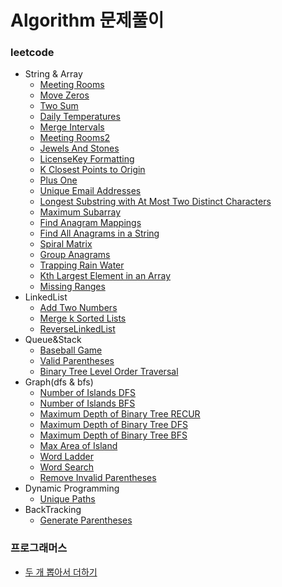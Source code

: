 # Algorithm 문제풀이

### leetcode
- String & Array
    - [Meeting Rooms](https://github.com/hmkim829/Algorithm/blob/master/src/leetcode_inflearn/MeetingRooms.java)
    - [Move Zeros](https://github.com/hmkim829/Algorithm/blob/master/src/leetcode_inflearn/MoveZeros.java)
    - [Two Sum](https://github.com/hmkim829/Algorithm/blob/master/src/leetcode_inflearn/TwoSum.java)
    - [Daily Temperatures](https://github.com/hmkim829/Algorithm/blob/master/src/leetcode_inflearn/DailyTemperatures.java)
    - [Merge Intervals](https://github.com/hmkim829/Algorithm/blob/master/src/leetcode_inflearn/MergeIntervals.java)
    - [Meeting Rooms2](https://github.com/hmkim829/Algorithm/blob/master/src/leetcode_inflearn/MeetingRooms2.java)
    - [Jewels And Stones](https://github.com/hmkim829/Algorithm/blob/master/src/leetcode_inflearn/JewelsAndStones.java)
    - [LicenseKey Formatting](https://github.com/hmkim829/Algorithm/blob/master/src/leetcode_inflearn/LicenseKeyFormatting.java)
    - [K Closest Points to Origin](https://github.com/hmkim829/Algorithm/blob/master/src/leetcode_inflearn/KClosestPoint.java)
    - [Plus One](https://github.com/hmkim829/Algorithm/blob/master/src/leetcode_inflearn/PlusOne.java)
    - [Unique Email Addresses](https://github.com/hmkim829/Algorithm/blob/master/src/leetcode_inflearn/UniqueEmailAddresses.java)
    - [Longest Substring with At Most Two Distinct Characters](https://github.com/hmkim829/Algorithm/blob/master/src/leetcode_inflearn/LongestSubMostTwoDist.java)
    - [Maximum Subarray](https://github.com/hmkim829/Algorithm/blob/master/src/leetcode_inflearn/MaxSubArray.java)
    - [Find Anagram Mappings](https://github.com/hmkim829/Algorithm/blob/master/src/leetcode_inflearn/FindAnagramMapping.java)
    - [Find All Anagrams in a String](https://github.com/hmkim829/Algorithm/blob/master/src/leetcode_inflearn/FindAllAnagrams.java)
    - [Spiral Matrix](https://github.com/hmkim829/Algorithm/blob/master/src/leetcode_inflearn/SpiralMatrix.java)
    - [Group Anagrams](https://github.com/hmkim829/Algorithm/blob/master/src/leetcode_inflearn/GroupAnagrams.java)
    - [Trapping Rain Water](https://github.com/hmkim829/Algorithm/blob/master/src/leetcode_inflearn/TrappingRainWater.java)
    - [Kth Largest Element in an Array](https://github.com/hmkim829/Algorithm/blob/master/src/leetcode_inflearn/KthLargestElement.java)
    - [Missing Ranges]()
- LinkedList
    - [Add Two Numbers](https://github.com/hmkim829/Algorithm/blob/master/src/leetcode_inflearn/AddTwoNumbers.java)
    - [Merge k Sorted Lists](https://github.com/hmkim829/Algorithm/blob/master/src/leetcode_inflearn/MergeKSortedList.java)
    - [ReverseLinkedList]()
- Queue&Stack
    - [Baseball Game](https://github.com/hmkim829/Algorithm/blob/master/src/leetcode_inflearn/BaseballGame.java)
    - [Valid Parentheses](https://github.com/hmkim829/Algorithm/blob/master/src/leetcode_inflearn/ValidParentheses.java)
    - [Binary Tree Level Order Traversal](https://github.com/hmkim829/Algorithm/blob/master/src/leetcode_inflearn/BinaryTreeLevelOrderTraversal.java)
- Graph(dfs & bfs)
    - [Number of Islands DFS](https://github.com/hmkim829/Algorithm/blob/master/src/leetcode_inflearn/NumberOfIsland_dfs.java)
    - [Number of Islands BFS](https://github.com/hmkim829/Algorithm/blob/master/src/leetcode_inflearn/NumberOfIsland_bfs.java)
    - [Maximum Depth of Binary Tree RECUR](https://github.com/hmkim829/Algorithm/blob/master/src/leetcode_inflearn/MaxDepth_recur.java)
    - [Maximum Depth of Binary Tree DFS](https://github.com/hmkim829/Algorithm/blob/master/src/leetcode_inflearn/MaxDepth_dfs.java)
    - [Maximum Depth of Binary Tree BFS](https://github.com/hmkim829/Algorithm/blob/master/src/leetcode_inflearn/MaxDepth_bfs.java)
    - [Max Area of Island](https://github.com/hmkim829/Algorithm/blob/master/src/leetcode_inflearn/MaxAreaOfIslands.java)
    - [Word Ladder](https://github.com/hmkim829/Algorithm/blob/master/src/leetcode_inflearn/WordLadder.java)
    - [Word Search](https://github.com/hmkim829/Algorithm/blob/master/src/leetcode_inflearn/WordSearch.java)
    - [Remove Invalid Parentheses](https://github.com/hmkim829/Algorithm/blob/master/src/leetcode_inflearn/RemoveInvalidParentheses.java)
- Dynamic Programming
    - [Unique Paths](https://github.com/hmkim829/Algorithm/blob/master/src/leetcode_inflearn/UniquePath.java)
- BackTracking
    - [Generate Parentheses](https://github.com/hmkim829/Algorithm/blob/master/src/leetcode_inflearn/GenerateParentheses.java)
  
### 프로그래머스
  - [두 개 뽑아서 더하기](https://github.com/hmkim829/Algorithm/blob/master/src/programmers/TwoNumbersPlus.java)